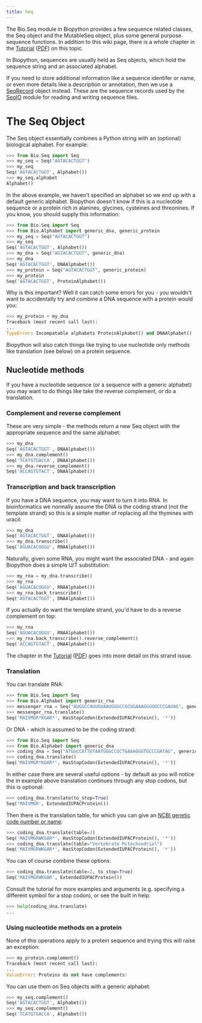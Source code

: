 ```yaml
---
title: Seq
---
```


The Bio.Seq module in Biopython provides a few sequence related classes,
the Seq object and the MutableSeq object, plus some general purpose
sequence functions. In addition to this wiki page, there is a whole
chapter in the
[Tutorial](http://biopython.org/DIST/docs/tutorial/Tutorial.html)
([PDF](http://biopython.org/DIST/docs/tutorial/Tutorial.pdf)) on this
topic.

In Biopython, sequences are usually held as Seq objects, which hold the
sequence string and an associated alphabet.

If you need to store additional information like a sequence identifer or
name, or even more details like a description or annotation, then we use
a [SeqRecord](SeqRecord "wikilink") object instead. These are the
sequence records used by the [SeqIO](SeqIO "wikilink") module for
reading and writing sequence files.

The Seq Object
==============

The Seq object essentially combines a Python string with an (optional)
biological alphabet. For example:

``` python
>>> from Bio.Seq import Seq
>>> my_seq = Seq("AGTACACTGGT")
>>> my_seq
Seq('AGTACACTGGT', Alphabet())
>>> my_seq.alphabet
Alphabet()
```

In the above example, we haven't specified an alphabet so we end up with
a default generic alphabet. Biopython doesn't know if this is a
nucleotide sequence or a protein rich in alanines, glycines, cysteines
and threonines. If you know, you should supply this information:

``` python
>>> from Bio.Seq import Seq
>>> from Bio.Alphabet import generic_dna, generic_protein
>>> my_seq = Seq("AGTACACTGGT")
>>> my_seq
Seq('AGTACACTGGT', Alphabet())
>>> my_dna = Seq("AGTACACTGGT", generic_dna)
>>> my_dna
Seq('AGTACACTGGT', DNAAlphabet())
>>> my_protein = Seq("AGTACACTGGT", generic_protein)
>>> my_protein
Seq('AGTACACTGGT', ProteinAlphabet())
```

Why is this important? Well it can catch some errors for you - you
wouldn't want to accidentally try and combine a DNA sequence with a
protein would you:

``` python
>>> my_protein + my_dna
Traceback (most recent call last):
...
TypeError: Incompatable alphabets ProteinAlphabet() and DNAAlphabet()
```

Biopython will also catch things like trying to use nucleotide only
methods like translation (see below) on a protein sequence.

Nucleotide methods
------------------

If you have a nucleotide sequence (or a sequence with a generic
alphabet) you may want to do things like take the reverse complement, or
do a translation.

### Complement and reverse complement

These are very simple - the methods return a new Seq object with the
appropriate sequence and the same alphabet:

``` python
>>> my_dna
Seq('AGTACACTGGT', DNAAlphabet())
>>> my_dna.complement()
Seq('TCATGTGACCA', DNAAlphabet())
>>> my_dna.reverse_complement()
Seq('ACCAGTGTACT', DNAAlphabet())
```

### Transcription and back transcription

If you have a DNA sequence, you may want to turn it into RNA. In
bioinformatics we normally assume the DNA is the coding strand (not the
template strand) so this is a simple matter of replacing all the
thymines with uracil:

``` python
>>> my_dna
Seq('AGTACACTGGT', DNAAlphabet())
>>> my_dna.transcribe()
Seq('AGUACACUGGU', RNAAlphabet())
```

Naturally, given some RNA, you might want the associated DNA - and again
Biopython does a simple U/T substitution:

``` python
>>> my_rna = my_dna.transcribe()
>>> my_rna
Seq('AGUACACUGGU', RNAAlphabet())
>>> my_rna.back_transcribe()
Seq('AGTACACTGGT', DNAAlphabet())
```

If you actually do want the template strand, you'd have to do a reverse
complement on top:

``` python
>>> my_rna
Seq('AGUACACUGGU', RNAAlphabet())
>>> my_rna.back_transcribe().reverse_complement()
Seq('ACCAGTGTACT', DNAAlphabet())
```

The chapter in the
[Tutorial](http://biopython.org/DIST/docs/tutorial/Tutorial.html)
([PDF](http://biopython.org/DIST/docs/tutorial/Tutorial.pdf)) goes into
more detail on this strand issue.

### Translation

You can translate RNA:

``` python
>>> from Bio.Seq import Seq
>>> from Bio.Alphabet import generic_rna
>>> messenger_rna = Seq("AUGGCCAUUGUAAUGGGCCGCUGAAAGGGUGCCCGAUAG", generic_rna)
>>> messenger_rna.translate()
Seq('MAIVMGR*KGAR*', HasStopCodon(ExtendedIUPACProtein(), '*'))
```

Or DNA - which is assumed to be the coding strand:

``` python
>>> from Bio.Seq import Seq
>>> from Bio.Alphabet import generic_dna
>>> coding_dna = Seq("ATGGCCATTGTAATGGGCCGCTGAAAGGGTGCCCGATAG", generic_dna)
>>> coding_dna.translate()
Seq('MAIVMGR*KGAR*', HasStopCodon(ExtendedIUPACProtein(), '*'))
```

In either case there are several useful options - by default as you will
notice the in example above translation continues through any stop
codons, but this is optional:

``` python
>>> coding_dna.translate(to_stop=True)
Seq('MAIVMGR', ExtendedIUPACProtein())
```

Then there is the translation table, for which you can give an [NCBI
genetic code number or
name](http://www.ncbi.nlm.nih.gov/Taxonomy/Utils/wprintgc.cgi):

``` python
>>> coding_dna.translate(table=2)
Seq('MAIVMGRWKGAR*', HasStopCodon(ExtendedIUPACProtein(), '*'))
>>> coding_dna.translate(table="Vertebrate Mitochondrial")
Seq('MAIVMGRWKGAR*', HasStopCodon(ExtendedIUPACProtein(), '*'))
```

You can of course combine these options:

``` python
>>> coding_dna.translate(table=2, to_stop=True)
Seq('MAIVMGRWKGAR', ExtendedIUPACProtein())
```

Consult the tutorial for more examples and arguments (e.g. specifying a
different symbol for a stop codon), or see the built in help:

``` python
>>> help(coding_dna.translate)
...
```

### Using nucleotide methods on a protein

None of this operations apply to a protein sequence and trying this will
raise an exception:

``` python
>>> my_protein.complement()
Traceback (most recent call last):
...
ValueError: Proteins do not have complements!
```

You can use them on Seq objects with a generic alphabet:

``` python
>>> my_seq.complement()
Seq('AGTACACTGGT', Alphabet())
>>> my_seq.complement()
Seq('TCATGTGACCA', Alphabet())
```
